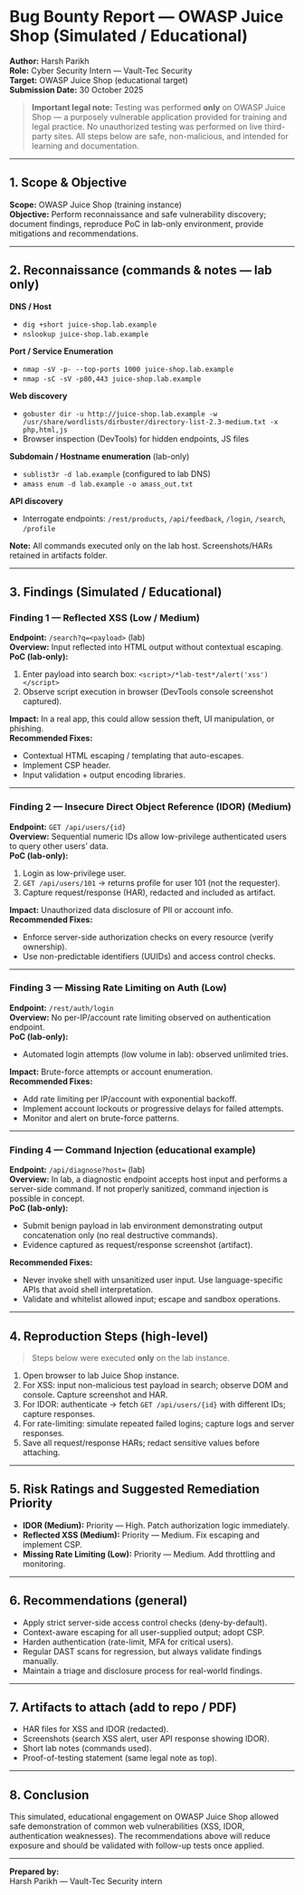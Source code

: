 # Bug Bounty Report — OWASP Juice Shop (Simulated / Educational)

**Author:** Harsh Parikh  
**Role:** Cyber Security Intern — Vault-Tec Security  
**Target:** OWASP Juice Shop (educational target)  
**Submission Date:** 30 October 2025

> **Important legal note:** Testing was performed **only** on OWASP Juice Shop — a purposely vulnerable application provided for training and legal practice. No unauthorized testing was performed on live third-party sites. All steps below are safe, non-malicious, and intended for learning and documentation.

---

## 1. Scope & Objective
**Scope:** OWASP Juice Shop (training instance)  
**Objective:** Perform reconnaissance and safe vulnerability discovery; document findings, reproduce PoC in lab-only environment, provide mitigations and recommendations.

---

## 2. Reconnaissance (commands & notes — lab only)
**DNS / Host**
- `dig +short juice-shop.lab.example`
- `nslookup juice-shop.lab.example`

**Port / Service Enumeration**
- `nmap -sV -p- --top-ports 1000 juice-shop.lab.example`
- `nmap -sC -sV -p80,443 juice-shop.lab.example`

**Web discovery**
- `gobuster dir -u http://juice-shop.lab.example -w /usr/share/wordlists/dirbuster/directory-list-2.3-medium.txt -x php,html,js`
- Browser inspection (DevTools) for hidden endpoints, JS files

**Subdomain / Hostname enumeration** (lab-only)
- `sublist3r -d lab.example` (configured to lab DNS)
- `amass enum -d lab.example -o amass_out.txt`

**API discovery**
- Interrogate endpoints: `/rest/products`, `/api/feedback`, `/login`, `/search`, `/profile`

**Note:** All commands executed only on the lab host. Screenshots/HARs retained in artifacts folder.

---

## 3. Findings (Simulated / Educational)
### Finding 1 — Reflected XSS (Low / Medium)
**Endpoint:** `/search?q=<payload>` (lab)  
**Overview:** Input reflected into HTML output without contextual escaping.  
**PoC (lab-only):**
1. Enter payload into search box: `<script>/*lab-test*/alert('xss')</script>`  
2. Observe script execution in browser (DevTools console screenshot captured).

**Impact:** In a real app, this could allow session theft, UI manipulation, or phishing.  
**Recommended Fixes:**
- Contextual HTML escaping / templating that auto-escapes.
- Implement CSP header.
- Input validation + output encoding libraries.

---

### Finding 2 — Insecure Direct Object Reference (IDOR) (Medium)
**Endpoint:** `GET /api/users/{id}`  
**Overview:** Sequential numeric IDs allow low-privilege authenticated users to query other users’ data.  
**PoC (lab-only):**
1. Login as low-privilege user.
2. `GET /api/users/101` → returns profile for user 101 (not the requester).
3. Capture request/response (HAR), redacted and included as artifact.

**Impact:** Unauthorized data disclosure of PII or account info.  
**Recommended Fixes:**
- Enforce server-side authorization checks on every resource (verify ownership).
- Use non-predictable identifiers (UUIDs) and access control checks.

---

### Finding 3 — Missing Rate Limiting on Auth (Low)
**Endpoint:** `/rest/auth/login`  
**Overview:** No per-IP/account rate limiting observed on authentication endpoint.  
**PoC (lab-only):**
- Automated login attempts (low volume in lab): observed unlimited tries.

**Impact:** Brute-force attempts or account enumeration.  
**Recommended Fixes:**
- Add rate limiting per IP/account with exponential backoff.
- Implement account lockouts or progressive delays for failed attempts.
- Monitor and alert on brute-force patterns.

---

### Finding 4 — Command Injection (educational example)
**Endpoint:** `/api/diagnose?host=` (lab)  
**Overview:** In lab, a diagnostic endpoint accepts host input and performs a server-side command. If not properly sanitized, command injection is possible in concept.  
**PoC (lab-only):**
- Submit benign payload in lab environment demonstrating output concatenation only (no real destructive commands).
- Evidence captured as request/response screenshot (artifact).

**Recommended Fixes:**
- Never invoke shell with unsanitized user input. Use language-specific APIs that avoid shell interpretation.
- Validate and whitelist allowed input; escape and sandbox operations.

---

## 4. Reproduction Steps (high-level)
> Steps below were executed **only** on the lab instance.

1. Open browser to lab Juice Shop instance.  
2. For XSS: input non-malicious test payload in search; observe DOM and console. Capture screenshot and HAR.  
3. For IDOR: authenticate → fetch `GET /api/users/{id}` with different IDs; capture responses.  
4. For rate-limiting: simulate repeated failed logins; capture logs and server responses.  
5. Save all request/response HARs; redact sensitive values before attaching.

---

## 5. Risk Ratings and Suggested Remediation Priority
- **IDOR (Medium):** Priority — High. Patch authorization logic immediately.  
- **Reflected XSS (Medium):** Priority — Medium. Fix escaping and implement CSP.  
- **Missing Rate Limiting (Low):** Priority — Medium. Add throttling and monitoring.

---

## 6. Recommendations (general)
- Apply strict server-side access control checks (deny-by-default).  
- Context-aware escaping for all user-supplied output; adopt CSP.  
- Harden authentication (rate-limit, MFA for critical users).  
- Regular DAST scans for regression, but always validate findings manually.  
- Maintain a triage and disclosure process for real-world findings.

---

## 7. Artifacts to attach (add to repo / PDF)
- HAR files for XSS and IDOR (redacted).  
- Screenshots (search XSS alert, user API response showing IDOR).  
- Short lab notes (commands used).  
- Proof-of-testing statement (same legal note as top).

---

## 8. Conclusion
This simulated, educational engagement on OWASP Juice Shop allowed safe demonstration of common web vulnerabilities (XSS, IDOR, authentication weaknesses). The recommendations above will reduce exposure and should be validated with follow-up tests once applied.

---

**Prepared by:**  
Harsh Parikh — Vault-Tec Security intern  

